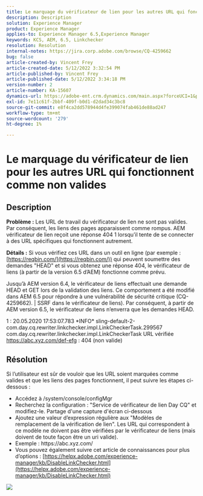 ```yaml
---
title: Le marquage du vérificateur de lien pour les autres URL qui fonctionnent comme non valides
description: Description
solution: Experience Manager
product: Experience Manager
applies-to: Experience Manager 6.5,Experience Manager
keywords: KCS, AEM, 6.5, Linkchecker
resolution: Resolution
internal-notes: https://jira.corp.adobe.com/browse/CQ-4259662
bug: false
article-created-by: Vincent Frey
article-created-date: 5/12/2022 3:32:54 PM
article-published-by: Vincent Frey
article-published-date: 5/12/2022 3:34:18 PM
version-number: 2
article-number: KA-15607
dynamics-url: https://adobe-ent.crm.dynamics.com/main.aspx?forceUCI=1&pagetype=entityrecord&etn=knowledgearticle&id=1e1a4ac6-08d2-ec11-a7b5-0022480a8683
exl-id: 7e11c61f-2bbf-409f-b0d1-d2dad34c3bc8
source-git-commit: e8f4ca2dd578944d4fe399074fab461de88ad247
workflow-type: tm+mt
source-wordcount: '279'
ht-degree: 1%

---
```


# Le marquage du vérificateur de lien pour les autres URL qui fonctionnent comme non valides

## Description


<b>Problème :</b>
Les URL de travail du vérificateur de lien ne sont pas valides. Par conséquent, les liens des pages apparaissent comme rompus.
AEM vérificateur de lien reçoit une réponse 404 1 lorsqu’il tente de se connecter à des URL spécifiques qui fonctionnent autrement.

<b>Détails :</b>
Si vous vérifiez ces URL dans un outil en ligne (par exemple : [https://reqbin.com/](https://reqbin.com/)) qui peuvent soumettre des demandes &quot;HEAD&quot; et si vous obtenez une réponse 404, le vérificateur de liens (à partir de la version 6.5 d’AEM) fonctionne comme prévu.

Jusqu’à AEM version 6.4, le vérificateur de liens effectuait une demande HEAD et GET lors de la validation des liens.
Ce comportement a été modifié dans AEM 6.5 pour répondre à une vulnérabilité de sécurité critique (CQ-4259662). | SSRF dans le vérificateur de liens).
Par conséquent, à partir de AEM version 6.5, le vérificateur de liens n’enverra que les demandes HEAD. 


1 : 20.05.2020 17:53:07.783 \*INFO\* sling-default-2-com.day.cq.rewriter.linkchecker.impl.LinkCheckerTask.299567 com.day.cq.rewriter.linkchecker.impl.LinkCheckerTask URL vérifiée https://abc.xyz.com/def-efg : 404 (non valide)


## Résolution


Si l’utilisateur est sûr de vouloir que les URL soient marquées comme valides et que les liens des pages fonctionnent, il peut suivre les étapes ci-dessous :

- Accédez à /system/console/configMgr
- Recherchez la configuration : &quot;Service de vérificateur de lien Day CQ&quot; et modifiez-le. Partage d&#39;une capture d&#39;écran ci-dessous
- Ajoutez une valeur d’expression régulière aux &quot;Modèles de remplacement de la vérification de lien&quot;. Les URL qui correspondent à ce modèle ne doivent pas être vérifiées par le vérificateur de liens (mais doivent de toute façon être un uri valide).
- Exemple : https://abc\.xyz\.com/
- Vous pouvez également suivre cet article de connaissances pour plus d’options : [https://helpx.adobe.com/experience-manager/kb/DisableLinkChecker.html](https://helpx.adobe.com/experience-manager/kb/DisableLinkChecker.html)






![](https://adobe.sharepoint.com/sites/D365EntAttachments/knowledgearticle/AEM%206-5%20-%20Link%20Checker%20marking%20otherwise%20working%20URLs%20as%20invalid_33E795C65D9EEA11A812000D3A3038A2/LinkChecker_AEM65_image.jpg)
